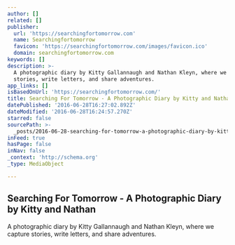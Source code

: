 ```yaml
---
author: []
related: []
publisher:
  url: 'https://searchingfortomorrow.com'
  name: Searchingfortomorrow
  favicon: 'https://searchingfortomorrow.com/images/favicon.ico'
  domain: searchingfortomorrow.com
keywords: []
description: >-
  A photographic diary by Kitty Gallannaugh and Nathan Kleyn, where we capture
  stories, write letters, and share adventures.
app_links: []
isBasedOnUrl: 'https://searchingfortomorrow.com/'
title: Searching For Tomorrow - A Photographic Diary by Kitty and Nathan
datePublished: '2016-06-28T16:27:02.892Z'
dateModified: '2016-06-28T16:24:57.270Z'
starred: false
sourcePath: >-
  _posts/2016-06-28-searching-for-tomorrow-a-photographic-diary-by-kitty-and-n.md
inFeed: true
hasPage: false
inNav: false
_context: 'http://schema.org'
_type: MediaObject

---
```

<article style=""><h1>Searching For Tomorrow - A Photographic Diary by Kitty and Nathan</h1><p>A photographic diary by Kitty Gallannaugh and Nathan Kleyn, where we capture stories, write letters, and share adventures.</p></article>